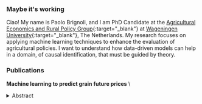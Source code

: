### Maybe it's working

Ciao! My name is Paolo Brignoli, and I am PhD Candidate at the [Agricultural Economics and Rural Policy Group](https://www.wur.nl/en/research-results/chair-groups/social-sciences/agricultural-economics-and-rural-policy-group.htm){:target="_blank"} at [Wageningen University](https://www.wur.nl/){:target="_blank"}, The Netherlands. My research focuses on applying machine learning techniques to enhance the evaluation of agricultural policies. I want to understand how data-driven models can help in a domain, of causal identification, that must be guided by theory. 



### Publications
<b>Machine learning to predict grain future prices</b> \
<details><summary><abstract>Abstract</abstract></summary> 
### Working Papers

